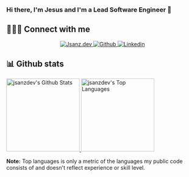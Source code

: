### Hi there, I'm Jesus and I'm a Lead Software Engineer 👋

## 🧑🏻‍💻 Connect with me

<!-- Badges template - https://github.com/badges/shields -->
<p align="center">
  <a href="https://jsanz.dev">
    <img alt="Jsanz.dev" title="Jsanz.dev" src="https://img.shields.io/badge/web-jsanz.dev-D65B38?style=for-the-badge" />
  </a>
<!--   <a href="https://twitter.com/jsanz_dev">
    <img alt="Twitter Follow" src="https://img.shields.io/twitter/follow/jsanz_dev?label=Twitter&logo=Twitter&style=for-the-badge">
  </a> -->
  <a href="https://github.com/jsanzdev">
    <img alt="Github" title="Github" src="https://img.shields.io/github/followers/jsanzdev?color=236ad3&labelColor=1155ba&style=for-the-badge&logo=github&label=Follow"/>
  </a>
  <a href="https://www.linkedin.com/in/jesussanzperez/">
    <img alt="Linkedin" title="Linkedin" src="https://img.shields.io/badge/LinkedIn-0077B5?style=for-the-badge&logo=linkedin&logoColor=white" />
  </a>
</p>

## 📊 Github stats

<!-- https://github.com/anuraghazra/github-readme-stats -->
<a href="https://github.com/anuraghazra/github-readme-stats">
  <img alt="jsanzdev's Github Stats" src="https://denvercoder1-github-readme-stats.vercel.app/api?username=jsanzdev&show_icons=true&count_private=true&theme=react&hide_border=true&bg_color=1F222E&title_color=F85D7F&icon_color=F8D866" height="192px"/>
</a>
<a href="https://github.com/anuraghazra/github-readme-stats">
  <img alt="jsanzdev's Top Languages" src="https://denvercoder1-github-readme-stats.vercel.app/api/top-langs/?username=jsanzdev&langs_count=8&layout=compact&theme=react&hide_border=true&bg_color=1F222E&title_color=F85D7F&icon_color=F8D866" height="192px"/>
</a>

<b>Note:</b> Top languages is only a metric of the languages my public code consists of and doesn't reflect experience or skill level.
